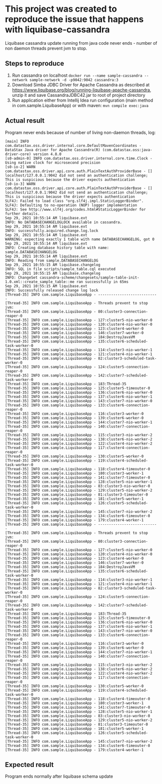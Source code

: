 # This project was created to reproduce the issue that happens with liquibase-cassandra
Liquibase cassandra update running from java code never ends - number of non daemon threads prevent jvm to stop. 

## Steps to reproduce

1. Run cassandra on localhost
   ```docker run --name sample-cassandra --network sample-network -d -p9042:9042 cassandra:3```
2. Download Simba JDBC Driver for Apache Cassandra as described
   at https://www.liquibase.org/blog/running-liquibase-apache-cassandra, unzip it and save CassandraJDBC42.jar to root
   of project directory
3. Run application either from Intellij Idea run configuration (main method in com.sample.LiquibaseApp) or with maven: ```mvn compile exec:java```

## Actual result
Program never ends because of number of living non-daemon threads, log:
```text
[main] INFO com.datastax.oss.driver.internal.core.DefaultMavenCoordinates - DataStax Java driver for Apache Cassandra(R) (com.datastax.oss:java-driver-core) version 4.8.0
[s0-admin-0] INFO com.datastax.oss.driver.internal.core.time.Clock - Using native clock for microsecond precision
[s0-io-2] WARN com.datastax.oss.driver.api.core.auth.PlainTextAuthProviderBase - [] localhost/127.0.0.1:9042 did not send an authentication challenge; This is suspicious because the driver expects authentication
[s0-io-3] WARN com.datastax.oss.driver.api.core.auth.PlainTextAuthProviderBase - [] localhost/127.0.0.1:9042 did not send an authentication challenge; This is suspicious because the driver expects authentication
SLF4J: Failed to load class "org.slf4j.impl.StaticLoggerBinder".
SLF4J: Defaulting to no-operation (NOP) logger implementation
SLF4J: See http://www.slf4j.org/codes.html#StaticLoggerBinder for further details.
Sep 29, 2021 10:55:14 AM liquibase.ext
INFO: No DATABASECHANGELOGLOCK available in cassandra.
Sep 29, 2021 10:55:14 AM liquibase.ext
INFO: successfully.acquired.change.log.lock
Sep 29, 2021 10:55:14 AM liquibase.ext
WARNING: expecting exactly 1 table with name DATABASECHANGELOG, got 0
Sep 29, 2021 10:55:14 AM liquibase.ext
INFO: Creating database history table with name: sample.DATABASECHANGELOG
Sep 29, 2021 10:55:14 AM liquibase.ext
INFO: Reading from sample.DATABASECHANGELOG
Sep 29, 2021 10:55:15 AM liquibase.changelog
INFO: SQL in file scripts/sample_table.cql executed
Sep 29, 2021 10:55:15 AM liquibase.changelog
INFO: ChangeSet cassandra-scheme/changesets/sample-table-init-1.0.xml::create_sample_table::me ran successfully in 65ms
Sep 29, 2021 10:55:15 AM liquibase.ext
INFO: Successfully released change log lock
[Thread-35] INFO com.sample.LiquibaseApp - ----------------------------
[Thread-35] INFO com.sample.LiquibaseApp - Threads prevent to stop jvm:
[Thread-35] INFO com.sample.LiquibaseApp - 80:cluster3-connection-reaper-0
[Thread-35] INFO com.sample.LiquibaseApp - 127:cluster5-nio-worker-0
[Thread-35] INFO com.sample.LiquibaseApp - 120:cluster4-nio-worker-0
[Thread-35] INFO com.sample.LiquibaseApp - 123:cluster4-worker-0
[Thread-35] INFO com.sample.LiquibaseApp - 146:cluster7-worker-0
[Thread-35] INFO com.sample.LiquibaseApp - 184:DestroyJavaVM
[Thread-35] INFO com.sample.LiquibaseApp - 135:cluster6-scheduled-task-worker-0
[Thread-35] INFO com.sample.LiquibaseApp - 114:cluster3-nio-worker-1
[Thread-35] INFO com.sample.LiquibaseApp - 121:cluster4-nio-worker-1
[Thread-35] INFO com.sample.LiquibaseApp - 82:cluster3-scheduled-task-worker-0
[Thread-35] INFO com.sample.LiquibaseApp - 124:cluster5-connection-reaper-0
[Thread-35] INFO com.sample.LiquibaseApp - 142:cluster7-scheduled-task-worker-0
[Thread-35] INFO com.sample.LiquibaseApp - 183:Thread-35
[Thread-35] INFO com.sample.LiquibaseApp - 125:cluster5-timeouter-0
[Thread-35] INFO com.sample.LiquibaseApp - 136:cluster6-nio-worker-0
[Thread-35] INFO com.sample.LiquibaseApp - 137:cluster6-nio-worker-1
[Thread-35] INFO com.sample.LiquibaseApp - 143:cluster7-nio-worker-0
[Thread-35] INFO com.sample.LiquibaseApp - 133:cluster6-connection-reaper-0
[Thread-35] INFO com.sample.LiquibaseApp - 116:cluster3-worker-0
[Thread-35] INFO com.sample.LiquibaseApp - 139:cluster6-worker-0
[Thread-35] INFO com.sample.LiquibaseApp - 144:cluster7-nio-worker-1
[Thread-35] INFO com.sample.LiquibaseApp - 140:cluster7-connection-reaper-0
[Thread-35] INFO com.sample.LiquibaseApp - 115:cluster3-nio-worker-2
[Thread-35] INFO com.sample.LiquibaseApp - 138:cluster6-nio-worker-2
[Thread-35] INFO com.sample.LiquibaseApp - 122:cluster4-nio-worker-2
[Thread-35] INFO com.sample.LiquibaseApp - 117:cluster4-connection-reaper-0
[Thread-35] INFO com.sample.LiquibaseApp - 130:cluster5-worker-0
[Thread-35] INFO com.sample.LiquibaseApp - 119:cluster4-scheduled-task-worker-0
[Thread-35] INFO com.sample.LiquibaseApp - 118:cluster4-timeouter-0
[Thread-35] INFO com.sample.LiquibaseApp - 180:cluster3-worker-1
[Thread-35] INFO com.sample.LiquibaseApp - 141:cluster7-timeouter-0
[Thread-35] INFO com.sample.LiquibaseApp - 128:cluster5-nio-worker-1
[Thread-35] INFO com.sample.LiquibaseApp - 83:cluster3-nio-worker-0
[Thread-35] INFO com.sample.LiquibaseApp - 129:cluster5-nio-worker-2
[Thread-35] INFO com.sample.LiquibaseApp - 81:cluster3-timeouter-0
[Thread-35] INFO com.sample.LiquibaseApp - 181:cluster5-worker-1
[Thread-35] INFO com.sample.LiquibaseApp - 126:cluster5-scheduled-task-worker-0
[Thread-35] INFO com.sample.LiquibaseApp - 145:cluster7-nio-worker-2
[Thread-35] INFO com.sample.LiquibaseApp - 134:cluster6-timeouter-0
[Thread-35] INFO com.sample.LiquibaseApp - 179:cluster4-worker-1
[Thread-35] INFO com.sample.LiquibaseApp - ----------------------------
[Thread-35] INFO com.sample.LiquibaseApp - Threads prevent to stop jvm:
[Thread-35] INFO com.sample.LiquibaseApp - 80:cluster3-connection-reaper-0
[Thread-35] INFO com.sample.LiquibaseApp - 127:cluster5-nio-worker-0
[Thread-35] INFO com.sample.LiquibaseApp - 120:cluster4-nio-worker-0
[Thread-35] INFO com.sample.LiquibaseApp - 123:cluster4-worker-0
[Thread-35] INFO com.sample.LiquibaseApp - 146:cluster7-worker-0
[Thread-35] INFO com.sample.LiquibaseApp - 184:DestroyJavaVM
[Thread-35] INFO com.sample.LiquibaseApp - 135:cluster6-scheduled-task-worker-0
[Thread-35] INFO com.sample.LiquibaseApp - 114:cluster3-nio-worker-1
[Thread-35] INFO com.sample.LiquibaseApp - 121:cluster4-nio-worker-1
[Thread-35] INFO com.sample.LiquibaseApp - 82:cluster3-scheduled-task-worker-0
[Thread-35] INFO com.sample.LiquibaseApp - 124:cluster5-connection-reaper-0
[Thread-35] INFO com.sample.LiquibaseApp - 142:cluster7-scheduled-task-worker-0
[Thread-35] INFO com.sample.LiquibaseApp - 183:Thread-35
[Thread-35] INFO com.sample.LiquibaseApp - 125:cluster5-timeouter-0
[Thread-35] INFO com.sample.LiquibaseApp - 136:cluster6-nio-worker-0
[Thread-35] INFO com.sample.LiquibaseApp - 137:cluster6-nio-worker-1
[Thread-35] INFO com.sample.LiquibaseApp - 143:cluster7-nio-worker-0
[Thread-35] INFO com.sample.LiquibaseApp - 133:cluster6-connection-reaper-0
[Thread-35] INFO com.sample.LiquibaseApp - 116:cluster3-worker-0
[Thread-35] INFO com.sample.LiquibaseApp - 139:cluster6-worker-0
[Thread-35] INFO com.sample.LiquibaseApp - 144:cluster7-nio-worker-1
[Thread-35] INFO com.sample.LiquibaseApp - 140:cluster7-connection-reaper-0
[Thread-35] INFO com.sample.LiquibaseApp - 115:cluster3-nio-worker-2
[Thread-35] INFO com.sample.LiquibaseApp - 138:cluster6-nio-worker-2
[Thread-35] INFO com.sample.LiquibaseApp - 122:cluster4-nio-worker-2
[Thread-35] INFO com.sample.LiquibaseApp - 117:cluster4-connection-reaper-0
[Thread-35] INFO com.sample.LiquibaseApp - 130:cluster5-worker-0
[Thread-35] INFO com.sample.LiquibaseApp - 119:cluster4-scheduled-task-worker-0
[Thread-35] INFO com.sample.LiquibaseApp - 118:cluster4-timeouter-0
[Thread-35] INFO com.sample.LiquibaseApp - 180:cluster3-worker-1
[Thread-35] INFO com.sample.LiquibaseApp - 141:cluster7-timeouter-0
[Thread-35] INFO com.sample.LiquibaseApp - 128:cluster5-nio-worker-1
[Thread-35] INFO com.sample.LiquibaseApp - 83:cluster3-nio-worker-0
[Thread-35] INFO com.sample.LiquibaseApp - 129:cluster5-nio-worker-2
[Thread-35] INFO com.sample.LiquibaseApp - 81:cluster3-timeouter-0
[Thread-35] INFO com.sample.LiquibaseApp - 181:cluster5-worker-1
[Thread-35] INFO com.sample.LiquibaseApp - 126:cluster5-scheduled-task-worker-0
[Thread-35] INFO com.sample.LiquibaseApp - 145:cluster7-nio-worker-2
[Thread-35] INFO com.sample.LiquibaseApp - 134:cluster6-timeouter-0
[Thread-35] INFO com.sample.LiquibaseApp - 179:cluster4-worker-1
```

## Expected result
Program ends normally after liquibase schema update
